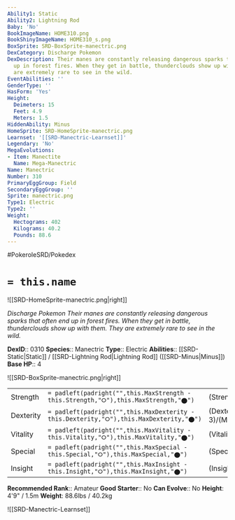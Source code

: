 ```yaml
---
Ability1: Static
Ability2: Lightning Rod
Baby: 'No'
BookImageName: HOME310.png
BookShinyImageName: HOME310_s.png
BoxSprite: SRD-BoxSprite-manectric.png
DexCategory: Discharge Pokemon
DexDescription: Their manes are constantly releasing dangerous sparks that often end
  up in forest fires. When they get in battle, thunderclouds show up with them. They
  are extremely rare to see in the wild.
EventAbilities: ''
GenderType: ''
HasForm: 'Yes'
Height:
  Deimeters: 15
  Feet: 4.9
  Meters: 1.5
HiddenAbility: Minus
HomeSprite: SRD-HomeSprite-manectric.png
Learnset: '[[SRD-Manectric-Learnset]]'
Legendary: 'No'
MegaEvolutions:
- Item: Manectite
  Name: Mega-Manectric
Name: Manectric
Number: 310
PrimaryEggGroup: Field
SecondaryEggGroup: ''
Sprite: manectric.png
Type1: Electric
Type2: ''
Weight:
  Hectograms: 402
  Kilograms: 40.2
  Pounds: 88.6
---
```


#PokeroleSRD/Pokedex

# `= this.name`

![[SRD-HomeSprite-manectric.png|right]]

*Discharge Pokemon*
*Their manes are constantly releasing dangerous sparks that often end up in forest fires. When they get in battle, thunderclouds show up with them. They are extremely rare to see in the wild.*

**DexID**:: 0310
**Species**:: Manectric
**Type**:: Electric
**Abilities**:: [[SRD-Static|Static]] / [[SRD-Lightning Rod|Lightning Rod]] ([[SRD-Minus|Minus]])
**Base HP**:: 4

![[SRD-BoxSprite-manectric.png|right]]

|           |                                                                                        |                                          |
| --------- | -------------------------------------------------------------------------------------- | ---------------------------------------- |
| Strength  | `= padleft(padright("",this.MaxStrength - this.Strength,"⭘"),this.MaxStrength,"⬤")`    | (Strength::2)/(MaxStrength::5)   |
| Dexterity | `= padleft(padright("",this.MaxDexterity - this.Dexterity,"⭘"),this.MaxDexterity,"⬤")` | (Dexterity:: 3)/(MaxDexterity::6) |
| Vitality  | `= padleft(padright("",this.MaxVitality - this.Vitality,"⭘"),this.MaxVitality,"⬤")`    | (Vitality::2)/(MaxVitality::4)   |
| Special   | `= padleft(padright("",this.MaxSpecial - this.Special,"⭘"),this.MaxSpecial,"⬤")`       | (Special::3)/(MaxSpecial::6)     |
| Insight   | `= padleft(padright("",this.MaxInsight - this.Insight,"⭘"),this.MaxInsight,"⬤")`       | (Insight::2)/(MaxInsight::4)     |

**Recommended Rank**:: Amateur
**Good Starter**:: No
**Can Evolve**:: No
**Height**: 4'9" / 1.5m
**Weight**: 88.6lbs / 40.2kg

![[SRD-Manectric-Learnset]]